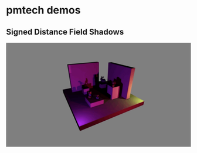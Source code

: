# pmtech demos

## Signed Distance Field Shadows

[![sdf shadow](assets/gifs/sdf-shadow.gif)](https://www.youtube.com/watch?v=369cPinAhdo)



